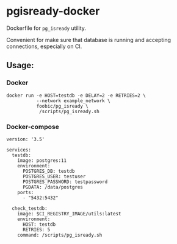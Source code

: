 # pgisready-docker
Dockerfile for `pg_isready` utility.

Convenient for make sure that database is running and accepting connections, especially on CI.

## Usage:

### Docker
```
docker run -e HOST=testdb -e DELAY=2 -e RETRIES=2 \
           --network example_network \
           foobic/pg_isready \
            /scripts/pg_isready.sh 
```

### Docker-compose

```
version: '3.5'

services:
  testdb:
    image: postgres:11
    environment:
      POSTGRES_DB: testdb
      POSTGRES_USER: testuser
      POSTGRES_PASSWORD: testpassword
      PGDATA: /data/postgres
    ports:
      - "5432:5432"

  check_testdb:
    image: $CI_REGISTRY_IMAGE/utils:latest
    environment:
      HOST: testdb
      RETRIES: 5
    command: /scripts/pg_isready.sh
```
